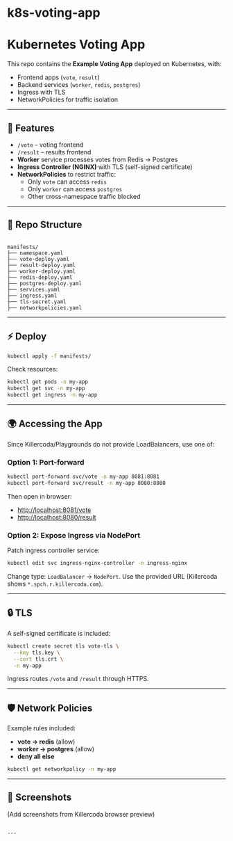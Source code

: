 # k8s-voting-app

# Kubernetes Voting App

This repo contains the **Example Voting App** deployed on Kubernetes, with:
- Frontend apps (`vote`, `result`)
- Backend services (`worker`, `redis`, `postgres`)
- Ingress with TLS
- NetworkPolicies for traffic isolation

---

## 🚀 Features
- `/vote` – voting frontend
- `/result` – results frontend
- **Worker** service processes votes from Redis → Postgres
- **Ingress Controller (NGINX)** with TLS (self-signed certificate)
- **NetworkPolicies** to restrict traffic:
  - Only `vote` can access `redis`
  - Only `worker` can access `postgres`
  - Other cross-namespace traffic blocked

---

## 📂 Repo Structure
```

manifests/
├── namespace.yaml
├── vote-deploy.yaml
├── result-deploy.yaml
├── worker-deploy.yaml
├── redis-deploy.yaml
├── postgres-deploy.yaml
├── services.yaml
├── ingress.yaml
├── tls-secret.yaml
├── networkpolicies.yaml

````

---

## ⚡ Deploy

```bash
kubectl apply -f manifests/
````

Check resources:

```bash
kubectl get pods -n my-app
kubectl get svc -n my-app
kubectl get ingress -n my-app
```

---

## 🌍 Accessing the App

Since Killercoda/Playgrounds do not provide LoadBalancers, use one of:

### Option 1: Port-forward

```bash
kubectl port-forward svc/vote -n my-app 8081:8081
kubectl port-forward svc/result -n my-app 8080:8080
```

Then open in browser:

* [http://localhost:8081/vote](http://localhost:8081/vote)
* [http://localhost:8080/result](http://localhost:8080/result)

### Option 2: Expose Ingress via NodePort

Patch ingress controller service:

```bash
kubectl edit svc ingress-nginx-controller -n ingress-nginx
```

Change type: `LoadBalancer` → `NodePort`.
Use the provided URL (Killercoda shows `*.spch.r.killercoda.com`).

---

## 🔒 TLS

A self-signed certificate is included:

```bash
kubectl create secret tls vote-tls \
  --key tls.key \
  --cert tls.crt \
  -n my-app
```

Ingress routes `/vote` and `/result` through HTTPS.

---

## 🛡️ Network Policies

Example rules included:

* **vote → redis** (allow)
* **worker → postgres** (allow)
* **deny all else**

```bash
kubectl get networkpolicy -n my-app
```

---

## 📸 Screenshots

(Add screenshots from Killercoda browser preview)

```

---
```
